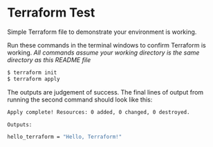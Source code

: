 # Terraform Test

Simple Terraform file to demonstrate your environment is working.

Run these commands in the terminal windows to confirm Terraform is working.
*All commands assume your working directory is the same directory as this README file*

```bash
$ terraform init
$ terraform apply
```

The outputs are judgement of success.  The final lines of output from running the second command should look like this:
```bash
Apply complete! Resources: 0 added, 0 changed, 0 destroyed.

Outputs:

hello_terraform = "Hello, Terraform!"
```
